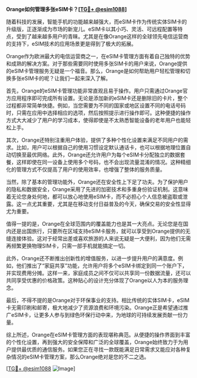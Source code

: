 **Orange如何管理多张eSIM卡？[[TG💪+ @esim1088](https://t.me/s/esim1088)]**

随着科技的发展，智能手机的功能越来越强大，而eSIM卡作为传统实体SIM卡的升级版，正逐渐成为市场的新宠儿。eSIM卡以其小巧、灵活、可远程配置等特点，受到了越来越多用户的青睐。尤其是在像Orange这样的全球领先电信运营商的支持下，eSIM技术的应用场景更是得到了极大的拓展。

Orange作为欧洲最大的电信运营商之一，在eSIM卡管理方面有着自己独特的优势和成熟的解决方案。对于那些需要同时使用多张SIM卡的用户来说，Orange提供的eSIM卡管理服务无疑是一个福音。那么，Orange是如何帮助用户轻松管理和切换多张eSIM卡的呢？让我们一起来深入了解。

首先，Orange的eSIM卡管理功能非常直观且易于操作。用户只需通过Orange官方应用程序即可完成所有设置。无论是添加新的eSIM卡还是删除旧的卡片，整个过程都非常简单快捷。例如，当您需要为不同的国家或地区设置不同的电话号码时，只需在应用中选择相应的选项，然后按照提示进行操作即可。这种便捷的操作方式大大减少了用户的学习成本，使得即使是不太熟悉智能设备的老年用户也能轻松上手。

其次，Orange还特别注重用户体验，提供了多种个性化设置来满足不同用户的需求。比如，用户可以根据自己的使用习惯设定默认通话卡，也可以根据地理位置自动切换至最优网络。此外，Orange还允许用户为每个eSIM卡分配独立的数据套餐，这样即使在同一设备上使用多个号码，也不会出现流量混淆的情况。这种精细化的管理方式不仅提高了用户的使用效率，也增强了整体的服务质量。

当然，除了基本的管理功能外，Orange还在安全性上下足了功夫。为了保护用户的隐私和数据安全，Orange采用了先进的加密技术和多重身份验证机制。这意味着无论您身处何地，都可以放心地使用eSIM卡，而不必担心个人信息被盗取或泄露。这一点尤其重要，尤其是在移动支付日益普及的今天，确保交易的安全性显得尤为重要。

值得一提的是，Orange在全球范围内的覆盖能力也是其一大亮点。无论您是在国内还是出国旅行，只要所在区域支持eSIM卡服务，就可以享受到Orange提供的无缝连接体验。这对于经常出差或喜欢旅游的人来说无疑是一大便利，因为他们无需再频繁更换物理SIM卡，只需一部手机就能搞定一切。

此外，Orange还不断推出创新性的增值服务，以进一步提升用户的满意度。例如，他们推出了“家庭共享”功能，允许用户将多个eSIM卡绑定到同一个账户下，并实现费用分摊。这样一来，家庭成员之间不仅可以共享同一份数据流量，还可以共同享受优惠的价格政策。这种贴心的设计充分体现了Orange以人为本的服务理念。

最后，不得不提的是Orange对于环保事业的支持。相比传统的实体SIM卡，eSIM卡无需印刷和邮寄，极大地减少了资源浪费和环境污染。Orange正是希望通过推广eSIM卡，让更多人参与到绿色环保行动中来，为地球的可持续发展贡献一份力量。

综上所述，Orange在eSIM卡管理方面的表现堪称典范。从便捷的操作界面到丰富的个性化设置，再到强大的安全保障和广泛的全球覆盖，Orange始终致力于为用户提供最优质的通信服务。如果您正在寻找一款既能满足日常需求又能应对各种复杂情况的eSIM卡管理方案，那么Orange绝对是您的不二之选。

[[TG💪+ @esim1088](https://t.me/s/esim1088) ![Image](https://i.postimg.cc/4NQfJmqS/Snipaste-2025-05-13-00-14-12.png)]
